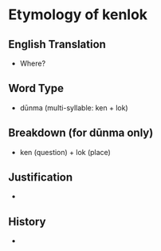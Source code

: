 # Etymology of kenlok

## English Translation
- Where?

## Word Type
- dūnma (multi-syllable: ken + lok)

## Breakdown (for dūnma only)
- ken (question) + lok (place)

## Justification
- 

## History
- 
